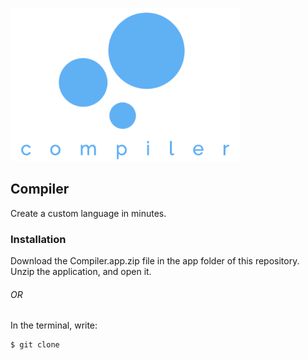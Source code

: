 ![Compiler Logo](images/compiler.png)
## Compiler
Create a custom language in minutes.
### Installation
Download the Compiler.app.zip file in the app folder of this repository. Unzip the application, and open it.
###### OR
In the terminal, write:
```
$ git clone 
```
